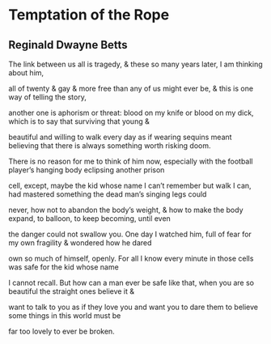 # Temptation of the Rope
## Reginald Dwayne Betts
The link between us all
is tragedy, & these so many years
later, I am thinking about him,

all of twenty & gay & more free
than any of us might ever be,
& this is one way of telling the story,

another one is aphorism or threat:
blood on my knife or blood on my dick,
which is to say that surviving that young &

beautiful and willing to walk every day
as if wearing sequins meant believing
that there is always something worth risking doom.

There is no reason for me to think of him
now, especially with the football player’s
hanging body eclipsing another prison

cell, except, maybe the kid whose name
I can’t remember but walk I can, had mastered
something the dead man’s singing legs could

never, how not to abandon the body’s
weight, & how to make the body expand,
to balloon, to keep becoming, until even

the danger could not swallow you.
One day I watched him, full of fear for
my own fragility & wondered how he dared

own so much of himself, openly. For all
I know every minute in those cells
was safe for the kid whose name

I cannot recall. But how can a man ever
be safe like that, when you are so
beautiful the straight ones believe it &

want to talk to you as if they love you
and want you to dare them to believe
some things in this world must be

far too lovely to ever be broken.